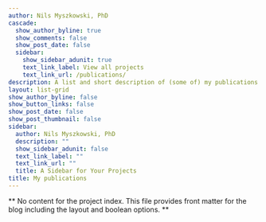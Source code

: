 ```yaml
---
author: Nils Myszkowski, PhD
cascade:
  show_author_byline: true
  show_comments: false
  show_post_date: false
  sidebar:
    show_sidebar_adunit: true
    text_link_label: View all projects
    text_link_url: /publications/
description: A list and short description of (some of) my publications.
layout: list-grid
show_author_byline: false
show_button_links: false
show_post_date: false
show_post_thumbnail: false
sidebar:
  author: Nils Myszkowski, PhD
  description: ""
  show_sidebar_adunit: false
  text_link_label: ""
  text_link_url: ""
  title: A Sidebar for Your Projects
title: My publications
---
```


** No content for the project index. This file provides front matter for the blog including the layout and boolean options. **
